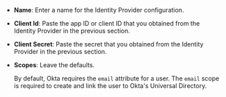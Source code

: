 * **Name**: Enter a name for the Identity Provider configuration.
* **Client Id**: Paste the app ID or client ID that you obtained from the Identity Provider in the previous section.
* **Client Secret**: Paste the secret that you obtained from the Identity Provider in the previous section.
* **Scopes**: Leave the defaults.

    By default, Okta requires the `email` attribute for a user. The `email` scope is required to create and link the user to Okta's Universal Directory.
